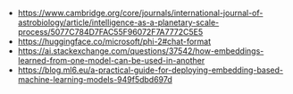 - https://www.cambridge.org/core/journals/international-journal-of-astrobiology/article/intelligence-as-a-planetary-scale-process/5077C784D7FAC55F96072F7A7772C5E5
- https://huggingface.co/microsoft/phi-2#chat-format
- https://ai.stackexchange.com/questions/37542/how-embeddings-learned-from-one-model-can-be-used-in-another
- https://blog.ml6.eu/a-practical-guide-for-deploying-embedding-based-machine-learning-models-949f5dbd697d